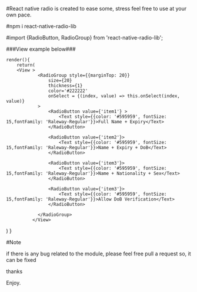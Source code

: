 #React native radio is created to ease some, stress feel free to use at your own pace.

#npm i react-native-radio-lib

#import {RadioButton, RadioGroup} from 'react-native-radio-lib';

###View example below###

	render(){
		return(
		<View >
                <RadioGroup style={{marginTop: 20}}
                    size={20}
                    thickness={1}
                    color='#222222'
                    onSelect = {(index, value) => this.onSelect(index, value)}
                >
                    <RadioButton value={'item1'} >
                        <Text style={{color: '#595959', fontSize: 15,fontFamily: 'Raleway-Regular'}}>Full Name + Expiry</Text>
                    </RadioButton>

                    <RadioButton value={'item2'}>
                        <Text style={{color: '#595959', fontSize: 15,fontFamily: 'Raleway-Regular'}}>Name + Expiry + DoB</Text>
                    </RadioButton>

                    <RadioButton value={'item3'}>
                        <Text style={{color: '#595959', fontSize: 15,fontFamily: 'Raleway-Regular'}}>Name + Nationality + Sex</Text>
                    </RadioButton>

                    <RadioButton value={'item3'}>
                        <Text style={{color: '#595959', fontSize: 15,fontFamily: 'Raleway-Regular'}}>Allow DoB Verification</Text>
                    </RadioButton>

                </RadioGroup>
              </View>
)
}

#Note

if there is any bug related to the module, please feel free pull a request so, it can be fixed

thanks 

Enjoy.
